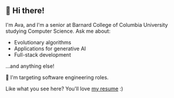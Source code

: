 ## 👋 Hi there!  
I'm Ava, and I'm a senior at Barnard College of Columbia University studying Computer Science. Ask me about:

- Evolutionary algorithms
- Applications for generative AI
- Full-stack development

...and anything else!

🎯 I'm targeting software engineering roles. 

Like what you see here? You'll love [my resume](./Ava_Hajratwala_resume.pdf) :)
